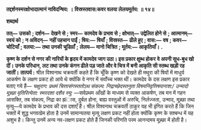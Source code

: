 **तद्दर्शनस्मरक्षोभादात्मानं नाविदन्षिय: ।** **विस्रस्तवास:कवर वलया लेलयमूर्तय: ॥ १४॥** 

**शब्दार्थ** 

**तत्—** **उसको** **; दर्शन—** **देखने से** **; स्मर—** **कामदेव के प्रभाव से** **; क्षोभात्—** **उद्वेलित होने से** **; आत्मानम्—** **स्वयं को** **; न अविदन्—** **नहीं पहचान पाईं** **; षिय:—** **षियाँ** **; विस्रस्त—** **ढीले हुए** **; वास:—** **वष** **; कवर—** **चोटियाँ** **; वलया:—** **तथा उनकी चूडिय़ाँ** **;** **लेलय—** **मानो चित्रित** **; मूर्तय:—** **आकृतियाँ।** **.** 

**कृष्ण के दर्शन से नगर की नारियों के हृदय में कामदेव जाग उठा। इस प्रकार क्षुब्ध होकर** **वे अपनी सुध-बुध खो दीं। उनके परिधान, लट तथा उनके कंगन ढीले पड़ जाते और वे चित्र में** **बनी आकृति सी स्तब्ध खड़ी रह जातीं।** **तात्पर्य :** श्रील विश्वनाथ चक्रवर्ती कहते हैं कि चूँकि कृष्ण को देखते ही मथुरा की षियों में माधुर्य आकर्षण के लक्षण प्रकट हो आये थे क्योंकि वे नगर में सर्वोच्च भक्त थीं। कामदेव के दस लक्षण इस प्रकार बताए गये हैं— *चक्षुराग: प्रथमं चित्तासंगस्ततोऽथ संकल्प: निद्राच्छेदस्तनुता* *विषयनिवृत्तिषपानाश:/ उन्मादो मूच्र्छा मृतिरित्येता: स्मरदशा दशैव स्यु:* —सर्वप्रथम आँखों के माध्यम से व्यक्त आकर्षण, तब मन में गहन आसक्ति, तब संकल्प, निद्रा का ह्रïास, दुर्बल होना, बाह्य वस्तुओं में अरुचि, निर्लज्जता, उन्माद, मूच्र्छा तथा मृत्यु—ये कामदेव के प्रभाव की दस दशाएँ हैं। श्रील विश्वनाथ चक्रवर्ती ठाकुर यह भी इंगित करते हैं कि जिन भक्तों में शुद्ध भगवत्प्रेम होता है उनमें सामान्यतया मृत्यु लक्षण प्रकट नहीं होता क्योंकि कृष्ण के सश्बन्ध में यह अशुभ है। किन्तु उनमें अन्य नव-लक्षण प्रकट होते हैं जिनकी परिणति परम आनन्दमय मूच्र्छा में होती है।  